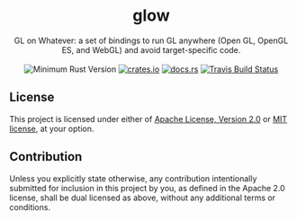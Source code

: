 <h1 align="center">
  glow
</h1>
<div align="center">
  GL on Whatever: a set of bindings to run GL anywhere (Open GL, OpenGL ES, and WebGL) and avoid target-specific code.
</div>
<br />
<div align="center">
  <img src="https://img.shields.io/badge/Min%20Rust-1.37-green.svg" alt="Minimum Rust Version">
  <a href="https://crates.io/crates/glow"><img src="https://img.shields.io/crates/v/glow.svg?label=glow" alt="crates.io"></a>
  <a href="https://docs.rs/glow"><img src="https://docs.rs/glow/badge.svg" alt="docs.rs"></a>
  <a href="https://travis-ci.org/grovesNL/glow"><img src="https://travis-ci.org/grovesNL/glow.svg?branch=master" alt="Travis Build Status" /></a>
</div>

## License

This project is licensed under either of [Apache License, Version
2.0](LICENSE-APACHE) or [MIT license](LICENSE-MIT), at your option.

## Contribution

Unless you explicitly state otherwise, any contribution intentionally submitted
for inclusion in this project by you, as defined in the Apache 2.0 license,
shall be dual licensed as above, without any additional terms or conditions.
